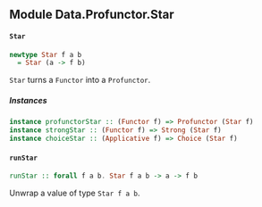 ## Module Data.Profunctor.Star

#### `Star`

``` purescript
newtype Star f a b
  = Star (a -> f b)
```

`Star` turns a `Functor` into a `Profunctor`.

##### Instances
``` purescript
instance profunctorStar :: (Functor f) => Profunctor (Star f)
instance strongStar :: (Functor f) => Strong (Star f)
instance choiceStar :: (Applicative f) => Choice (Star f)
```

#### `runStar`

``` purescript
runStar :: forall f a b. Star f a b -> a -> f b
```

Unwrap a value of type `Star f a b`.


